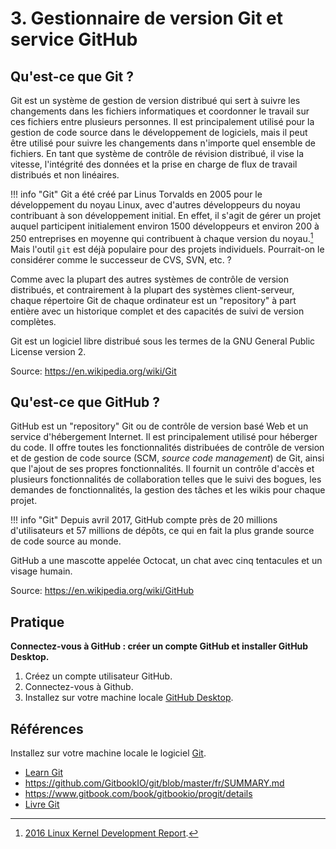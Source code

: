 # 3. Gestionnaire de version Git et service GitHub

## Qu'est-ce que Git ?

Git est un système de gestion de version distribué qui sert à suivre les changements dans les fichiers informatiques et coordonner le travail sur ces fichiers entre plusieurs personnes. Il est principalement utilisé pour la gestion de code source dans le développement de logiciels, mais il peut être utilisé pour suivre les changements dans n'importe quel ensemble de fichiers. En tant que système de contrôle de révision distribué, il vise la vitesse, l'intégrité des données et la prise en charge de flux de travail distribués et non linéaires.

!!! info "Git"
  Git a été créé par Linus Torvalds en 2005 pour le développement du noyau Linux, avec d'autres développeurs du noyau contribuant à son développement initial. En effet, il s'agit de gérer un projet auquel participent initialement environ 1500 développeurs et environ 200 à 250 entreprises en moyenne qui contribuent à chaque version du noyau.[^linuxfoundation-report] Mais l'outil `git` est déjà populaire pour des projets individuels. Pourrait-on le considérer comme le successeur de CVS, SVN, etc. ?

  Comme avec la plupart des autres systèmes de contrôle de version distribués, et contrairement à la plupart des systèmes client-serveur, chaque répertoire Git de chaque ordinateur est un "repository" à part entière avec un historique complet et des capacités de suivi de version complètes.

  Git est un logiciel libre distribué sous les termes de la GNU General Public License version 2.

Source: https://en.wikipedia.org/wiki/Git

[^linuxfoundation-report]: [2016 Linux Kernel Development Report](http://go.linuxfoundation.org/linux-kernel-development-report-2016).

## Qu'est-ce que GitHub ?

GitHub est un "repository" Git ou de contrôle de version basé Web et un service d'hébergement Internet. Il est principalement utilisé pour héberger du code. Il offre toutes les fonctionnalités distribuées de contrôle de version et de gestion de code source (SCM, _source code management_) de Git, ainsi que l'ajout de ses propres fonctionnalités. Il fournit un contrôle d'accès et plusieurs fonctionnalités de collaboration telles que le suivi des bogues, les demandes de fonctionnalités, la gestion des tâches et les wikis pour chaque projet.

!!! info "Git"
  Depuis avril 2017, GitHub compte près de 20 millions d'utilisateurs et 57 millions de dépôts, ce qui en fait la plus grande source de code source au monde.

  GitHub a une mascotte appelée Octocat, un chat avec cinq tentacules et un visage humain.

Source: https://en.wikipedia.org/wiki/GitHub

## Pratique

**Connectez-vous à GitHub : créer un compte GitHub et installer GitHub Desktop.**

1. Créez un compte utilisateur GitHub.
2. Connectez-vous à Github.
3. Installez sur votre machine locale  [GitHub Desktop](https://help.github.com/desktop/guides/mise-en-marche-avec-github-desktop/installation-github-desktop/#plateforme-windows).

## Références

Installez sur votre machine locale le logiciel [Git](https://git-scm.com/book/en/v2/Getting-Started-Installing-Git).

* [Learn Git](https://try.github.io/)
* https://github.com/GitbookIO/git/blob/master/fr/SUMMARY.md
* https://www.gitbook.com/book/gitbookio/progit/details
* [Livre Git](https://git-scm.com/book/fr/v2)
